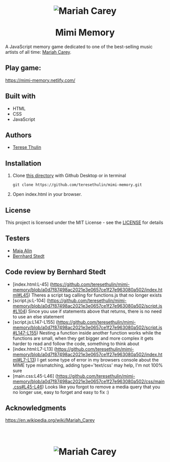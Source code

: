 
<h1 align="center">
    <br>
    <img src="https://media.giphy.com/media/10w2kccsAdggZG/giphy.gif" alt="Mariah Carey" align="center">
    <br>
    <br>
        Mimi Memory
    <br>
</h1>

A JavaScript memory game dedicated to one of the best-selling music artists of all time: [Mariah Carey](https://www.mariahcarey.com/).


## Play game:

https://mimi-memory.netlify.com/


## Built with
- HTML
- CSS
- JavaScript


## Authors
- [Terese Thulin](https://github.com/teresethulin)


## Installation
1. Clone [this directory](https://github.com/teresethulin/mimi-memory.git) with Github Desktop or in terminal

    `git clone https://github.com/teresethulin/mimi-memory.git`
2. Open index.html in your browser.


## License
This project is licensed under the MIT License - see the [LICENSE](https://github.com/teresethulin/mimi-memory/blob/master/LICENSE) for details


## Testers
- [Maja Alin](https://github.com/majaalin)
- [Bernhard Stedt](https://github.com/Vehx)


## Code review by Bernhard Stedt
* [index.html:L-45] (https://github.com/teresethulin/mimi-memory/blob/a0d7f87498ac2021e3e0657ce1f27e963080a502/index.html#L45) Theres a script tag calling for functions.js that no longer exists
* [script.js:L-104] (https://github.com/teresethulin/mimi-memory/blob/a0d7f87498ac2021e3e0657ce1f27e963080a502/script.js#L104) Since you use if statements above that returns, there is no need to use an else statement
* [script.js:L147-L155] (https://github.com/teresethulin/mimi-memory/blob/a0d7f87498ac2021e3e0657ce1f27e963080a502/script.js#L147-L155) Nesting a function inside another function works while the functions are small, when they get bigger and more complex it gets harder to read and follow the code, something to think about
* [index.html:L7-L13] (https://github.com/teresethulin/mimi-memory/blob/a0d7f87498ac2021e3e0657ce1f27e963080a502/index.html#L7-L13) I get some type of error in my browsers console about the MIME type mismatching, adding type='text/css' may help, I'm not 100% sure
* [main.css:L45-L46] (https://github.com/teresethulin/mimi-memory/blob/a0d7f87498ac2021e3e0657ce1f27e963080a502/css/main.css#L45-L46) Looks like you forgot to remove a media query that you no longer use, easy to forget and easy to fix :)


## Acknowledgments

https://en.wikipedia.org/wiki/Mariah_Carey




<h1 align="center">
    <br>
    <img src="https://media.giphy.com/media/BqLrzwECYnni0/giphy.gif" alt="Mariah Carey" align="center">
    <br>
    <br>
</h1>
